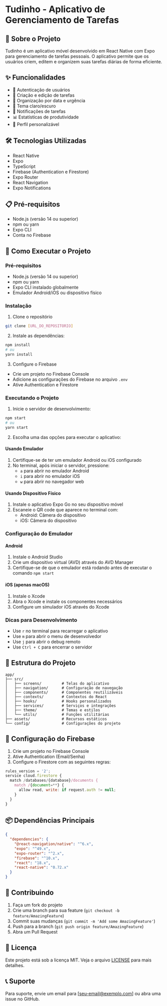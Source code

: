 # Tudinho - Aplicativo de Gerenciamento de Tarefas

## 📱 Sobre o Projeto
Tudinho é um aplicativo móvel desenvolvido em React Native com Expo para gerenciamento de tarefas pessoais. O aplicativo permite que os usuários criem, editem e organizem suas tarefas diárias de forma eficiente.

## ✨ Funcionalidades
- 🔐 Autenticação de usuários
- 📝 Criação e edição de tarefas
- 📅 Organização por data e urgência
- 🎨 Tema claro/escuro
- 🔔 Notificações de tarefas
- 📊 Estatísticas de produtividade
- 👤 Perfil personalizável

## 🛠️ Tecnologias Utilizadas
- React Native
- Expo
- TypeScript
- Firebase (Authentication e Firestore)
- Expo Router
- React Navigation
- Expo Notifications

## 📋 Pré-requisitos
- Node.js (versão 14 ou superior)
- npm ou yarn
- Expo CLI
- Conta no Firebase

## 🚀 Como Executar o Projeto

### Pré-requisitos
- Node.js (versão 14 ou superior)
- npm ou yarn
- Expo CLI instalado globalmente
- Emulador Android/iOS ou dispositivo físico

### Instalação
1. Clone o repositório
```bash
git clone [URL_DO_REPOSITORIO]
```

2. Instale as dependências:
```bash
npm install
# ou
yarn install
```

3. Configure o Firebase
- Crie um projeto no Firebase Console
- Adicione as configurações do Firebase no arquivo `.env`
- Ative Authentication e Firestore

### Executando o Projeto
1. Inicie o servidor de desenvolvimento:
```bash
npm start
# ou
yarn start
```

2. Escolha uma das opções para executar o aplicativo:

#### Usando Emulador
1. Certifique-se de ter um emulador Android ou iOS configurado
2. No terminal, após iniciar o servidor, pressione:
   - `a` para abrir no emulador Android
   - `i` para abrir no emulador iOS
   - `w` para abrir no navegador web

#### Usando Dispositivo Físico
1. Instale o aplicativo Expo Go no seu dispositivo móvel
2. Escaneie o QR code que aparece no terminal com:
   - Android: Câmera do dispositivo
   - iOS: Câmera do dispositivo

### Configuração do Emulador
#### Android
1. Instale o Android Studio
2. Crie um dispositivo virtual (AVD) através do AVD Manager
3. Certifique-se de que o emulador está rodando antes de executar o comando `npm start`

#### iOS (apenas macOS)
1. Instale o Xcode
2. Abra o Xcode e instale os componentes necessários
3. Configure um simulador iOS através do Xcode

### Dicas para Desenvolvimento
- Use `r` no terminal para recarregar o aplicativo
- Use `m` para abrir o menu de desenvolvedor
- Use `j` para abrir o debug remoto
- Use `Ctrl + C` para encerrar o servidor

## 📁 Estrutura do Projeto
```
app/
├── src/
│   ├── screens/         # Telas do aplicativo
│   ├── navigation/      # Configuração de navegação
│   ├── components/      # Componentes reutilizáveis
│   ├── contexts/        # Contextos do React
│   ├── hooks/           # Hooks personalizados
│   ├── services/        # Serviços e integrações
│   ├── theme/           # Temas e estilos
│   └── utils/           # Funções utilitárias
├── assets/              # Recursos estáticos
└── config/              # Configurações do projeto
```

## 🔐 Configuração do Firebase
1. Crie um projeto no Firebase Console
2. Ative Authentication (Email/Senha)
3. Configure o Firestore com as seguintes regras:
```javascript
rules_version = '2';
service cloud.firestore {
  match /databases/{database}/documents {
    match /{document=**} {
      allow read, write: if request.auth != null;
    }
  }
}
```

## 📦 Dependências Principais
```json
{
  "dependencies": {
    "@react-navigation/native": "^6.x",
    "expo": "^49.x",
    "expo-router": "^2.x",
    "firebase": "^10.x",
    "react": "18.x",
    "react-native": "0.72.x"
  }
}
```

## 🤝 Contribuindo
1. Faça um fork do projeto
2. Crie uma branch para sua feature (`git checkout -b feature/AmazingFeature`)
3. Commit suas mudanças (`git commit -m 'Add some AmazingFeature'`)
4. Push para a branch (`git push origin feature/AmazingFeature`)
5. Abra um Pull Request

## 📄 Licença
Este projeto está sob a licença MIT. Veja o arquivo [LICENSE](LICENSE) para mais detalhes.

## 📞 Suporte
Para suporte, envie um email para [seu-email@exemplo.com] ou abra uma issue no GitHub.